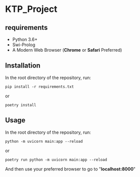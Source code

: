 # KTP_Project

## requirements

* Python 3.6+
* Swi-Prolog
* A Modern Web Browser (**Chrome** or **Safari** Preferred)


## Installation
In the root directory of the repository, run:
```
pip install -r requirements.txt
```

or 

```
poetry install
```


## Usage
In the root directory of the repository, run:
```
python -m uvicorn main:app --reload
```

or 

```
poetry run python -m uvicorn main:app --reload
```

And then use your preferred browser to go to "**localhost:8000**"

